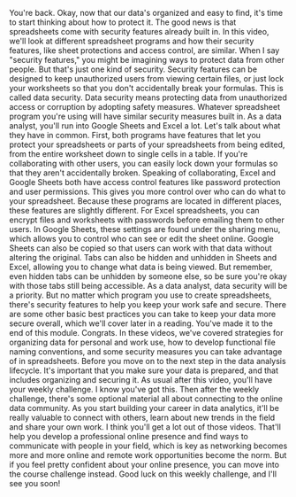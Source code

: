 
You're back. Okay, now that our data's organized and easy to find, it's time to start thinking about how to protect it. The good news is that spreadsheets come with security features already built in. In this video, we'll look at different spreadsheet programs and how their security features, like sheet protections and access control, are similar. When I say "security features," you might be imagining ways to protect data from other people. But that's just one kind of security. Security features can be designed to keep unauthorized users from viewing certain files, or just lock your worksheets so that you don't accidentally break your formulas. This is called data security. Data security means protecting data from unauthorized access or corruption by adopting safety measures. Whatever spreadsheet program you're using will have similar security measures built in. As a data analyst, you'll run into Google Sheets and Excel a lot. Let's talk about what they have in common. First, both programs have features that let you protect your spreadsheets or parts of your spreadsheets from being edited, from the entire worksheet down to single cells in a table. If you're collaborating with other users, you can easily lock down your formulas so that they aren't accidentally broken. Speaking of collaborating, Excel and Google Sheets both have access control features like password protection and user permissions. This gives you more control over who can do what to your spreadsheet. Because these programs are located in different places, these features are slightly different. For Excel spreadsheets, you can encrypt files and worksheets with passwords before emailing them to other users. In Google Sheets, these settings are found under the sharing menu, which allows you to control who can see or edit the sheet online. Google Sheets can also be copied so that users can work with that data without altering the original. Tabs can also be hidden and unhidden in Sheets and Excel, allowing you to change what data is being viewed. But remember, even hidden tabs can be unhidden by someone else, so be sure you're okay with those tabs still being accessible. As a data analyst, data security will be a priority. But no matter which program you use to create spreadsheets, there's security features to help you keep your work safe and secure. There are some other basic best practices you can take to keep your data more secure overall, which we'll cover later in a reading. You've made it to the end of this module. Congrats. In these videos, we've covered strategies for organizing data for personal and work use, how to develop functional file naming conventions, and some security measures you can take advantage of in spreadsheets. Before you move on to the next step in the data analysis lifecycle. It's important that you make sure your data is prepared, and that includes organizing and securing it. As usual after this video, you'll have your weekly challenge. I know you've got this. Then after the weekly challenge, there's some optional material all about connecting to the online data community. As you start building your career in data analytics, it'll be really valuable to connect with others, learn about new trends in the field and share your own work. I think you'll get a lot out of those videos. That'll help you develop a professional online presence and find ways to communicate with people in your field, which is key as networking becomes more and more online and remote work opportunities become the norm. But if you feel pretty confident about your online presence, you can move into the course challenge instead. Good luck on this weekly challenge, and I'll see you soon!